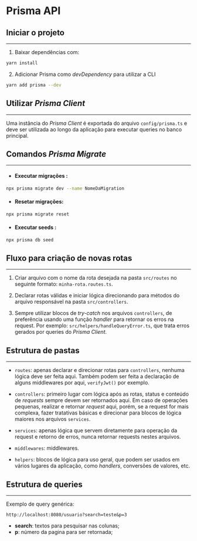 # Prisma API

## Iniciar o projeto

---

1. Baixar dependências com:

```bash
yarn install
```

2. Adicionar Prisma como _devDependency_ para utilizar a CLI

```bash
yarn add prisma --dev
```

## Utilizar _Prisma Client_

---

Uma instância do _Prisma Client_ é exportada do arquivo `config/prisma.ts` e deve ser utilizada ao longo da aplicação para executar queries no banco principal.

## Comandos _Prisma Migrate_

---

- #### Executar migrações :

```bash
npx prisma migrate dev --name NomeDaMigration
```

- #### Resetar migrações:

```bash
npx prisma migrate reset
```

- #### Executar seeds :

```bash
npx prisma db seed
```

## Fluxo para criação de novas rotas

---

1.  Criar arquivo com o nome da rota desejada na pasta `src/routes` no seguinte formato: `minha-rota.routes.ts`.

2.  Declarar rotas válidas e iniciar lógica direcionando para métodos do arquivo responsável na pasta `src/controllers`.

3.  Sempre utilizar blocos de _try-catch_ nos arquivos `controllers`, de preferência usando uma função _handler_ para retornar os erros na request. Por exemplo: `src/helpers/handleQueryError.ts`, que trata erros gerados por queries do _Prisma Client_.

## Estrutura de pastas

---

- `routes`: apenas declarar e direcionar rotas para `controllers`, nenhuma lógica deve ser feita aqui. Também podem ser feita a declaração de alguns middlewares por aqui, `verifyJwt()` por exemplo.

- `controllers`: primeiro lugar com lógica após as rotas, status e conteúdo de _requests_ sempre devem ser retornados aqui. Em caso de operações pequenas, realizar e retornar _request_ aqui, porém, se a request for mais complexa, fazer tratativas básicas e direcionar para blocos de lógica maiores nos arquivos `services`.

- `services`: apenas lógica que servem diretamente para operação da request e retorno de erros, nunca retornar requests nestes arquivos.

- `middlewares`: middlewares.

- `helpers`: blocos de lógica para uso geral, que podem ser usados em vários lugares da aplicação, como _handlers_, conversões de valores, etc.

## Estrutura de queries

---

Exemplo de query genérica:

```
http://localhost:8080/usuario?search=teste&p=3
```

- **search**: textos para pesquisar nas colunas;
- **p**: número da pagina para ser retornada;

